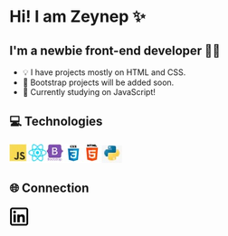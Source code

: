 # Hi! I am Zeynep ✨
## I'm a newbie front-end developer 👩‍💻
- 💡 I have projects mostly on HTML and CSS.
- 🚀 Bootstrap projects will be added soon.
- 🌱 Currently studying on JavaScript!

## 💻 Technologies 
![js&react](/1.jpg)![bootstrap&css&html](/2.jpg)![3](/6.jpg)

## 🌐 Connection
[![LinkedIn](/linkedin.jpg)](https://www.linkedin.com/in/zeynep-dicle-gulhan/)

<!--
**zgulhan/zgulhan** is a ✨ _special_ ✨ repository because its `README.md` (this file) appears on your GitHub profile.

Here are some ideas to get you started:

- 🔭 I’m currently working on ...
- 🌱 I’m currently learning ...
- 👯 I’m looking to collaborate on ...
- 🤔 I’m looking for help with ...
- 💬 Ask me about ...
- 📫 How to reach me: ...
- 😄 Pronouns: ...
- ⚡ Fun fact: ...
-->
